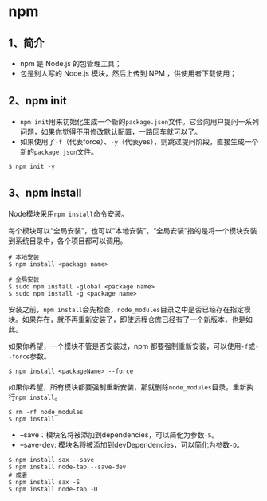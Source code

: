# npm

## 1、简介

* npm 是 Node.js 的包管理工具；
* 包是别人写的 Node.js 模块，然后上传到 NPM ，供使用者下载使用；

## 2、npm init

* `npm init`用来初始化生成一个新的`package.json`文件。它会向用户提问一系列问题，如果你觉得不用修改默认配置，一路回车就可以了。
* 如果使用了`-f`（代表force）、`-y`（代表yes），则跳过提问阶段，直接生成一个新的`package.json`文件。

```
$ npm init -y
```

## 3、npm install

Node模块采用`npm install`命令安装。

每个模块可以“全局安装”，也可以“本地安装”。“全局安装”指的是将一个模块安装到系统目录中，各个项目都可以调用。

```shell
# 本地安装
$ npm install <package name>

# 全局安装
$ sudo npm install -global <package name>
$ sudo npm install -g <package name>
```

安装之前，`npm install`会先检查，`node_modules`目录之中是否已经存在指定模块。如果存在，就不再重新安装了，即使远程仓库已经有了一个新版本，也是如此。

如果你希望，一个模块不管是否安装过，npm 都要强制重新安装，可以使用`-f`或`--force`参数。

```shell
$ npm install <packageName> --force
```

如果你希望，所有模块都要强制重新安装，那就删除`node_modules`目录，重新执行`npm install`。

```shell
$ rm -rf node_modules
$ npm install
```

- –save：模块名将被添加到dependencies，可以简化为参数`-S`。
- –save-dev: 模块名将被添加到devDependencies，可以简化为参数`-D`。

```shell
$ npm install sax --save
$ npm install node-tap --save-dev
# 或者
$ npm install sax -S
$ npm install node-tap -D
```